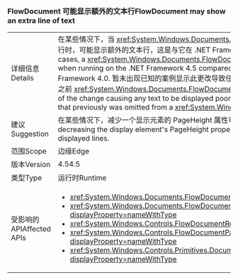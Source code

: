 ### <a name="flowdocument-may-show-an-extra-line-of-text"></a><span data-ttu-id="45ed3-101">FlowDocument 可能显示额外的文本行</span><span class="sxs-lookup"><span data-stu-id="45ed3-101">FlowDocument may show an extra line of text</span></span>

|   |   |
|---|---|
|<span data-ttu-id="45ed3-102">详细信息</span><span class="sxs-lookup"><span data-stu-id="45ed3-102">Details</span></span>|<span data-ttu-id="45ed3-103">在某些情况下，当 <xref:System.Windows.Documents.FlowDocument> 元素在 .NET Framework 4.5 上运行时，可能显示额外的文本行，这是与它在 .NET Framework 4.0 上运行时显示的不同之处。</span><span class="sxs-lookup"><span data-stu-id="45ed3-103">In some cases, a <xref:System.Windows.Documents.FlowDocument> element will display an extra line of text when running on the .NET Framework 4.5 compared to how it displayed when run on the .NET Framework 4.0.</span></span> <span data-ttu-id="45ed3-104">暂未出现已知的案例显示此更改导致任意文本难以阅读或显示不明，但是它可能导致出现之前 <xref:System.Windows.Documents.FlowDocument> 视图中忽略的文本。</span><span class="sxs-lookup"><span data-stu-id="45ed3-104">There are no known cases of the change causing any text to be displayed poorly or illegibly, but it could cause text to appear that previously was omitted from a <xref:System.Windows.Documents.FlowDocument>'s view.</span></span>|
|<span data-ttu-id="45ed3-105">建议</span><span class="sxs-lookup"><span data-stu-id="45ed3-105">Suggestion</span></span>|<span data-ttu-id="45ed3-106">在某些情况下，减少一个显示元素的 PageHeight 属性可能还原之前显示的行数。</span><span class="sxs-lookup"><span data-stu-id="45ed3-106">In some cases, decreasing the display element's PageHeight property by one can restore the previous number of displayed lines.</span></span>|
|<span data-ttu-id="45ed3-107">范围</span><span class="sxs-lookup"><span data-stu-id="45ed3-107">Scope</span></span>|<span data-ttu-id="45ed3-108">边缘</span><span class="sxs-lookup"><span data-stu-id="45ed3-108">Edge</span></span>|
|<span data-ttu-id="45ed3-109">版本</span><span class="sxs-lookup"><span data-stu-id="45ed3-109">Version</span></span>|<span data-ttu-id="45ed3-110">4.5</span><span class="sxs-lookup"><span data-stu-id="45ed3-110">4.5</span></span>|
|<span data-ttu-id="45ed3-111">类型</span><span class="sxs-lookup"><span data-stu-id="45ed3-111">Type</span></span>|<span data-ttu-id="45ed3-112">运行时</span><span class="sxs-lookup"><span data-stu-id="45ed3-112">Runtime</span></span>|
|<span data-ttu-id="45ed3-113">受影响的 API</span><span class="sxs-lookup"><span data-stu-id="45ed3-113">Affected APIs</span></span>|<ul><li><xref:System.Windows.Documents.FlowDocument.%23ctor?displayProperty=nameWithType></li><li><xref:System.Windows.Documents.FlowDocument.%23ctor(System.Windows.Documents.Block)?displayProperty=nameWithType></li><li><xref:System.Windows.Controls.FlowDocumentReader.%23ctor?displayProperty=nameWithType></li><li><xref:System.Windows.Controls.FlowDocumentPageViewer.%23ctor?displayProperty=nameWithType></li><li><xref:System.Windows.Controls.Primitives.DocumentPageView.%23ctor?displayProperty=nameWithType></li></ul>|

